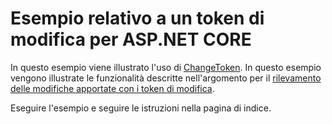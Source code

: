 # <a name="aspnet-core-change-token-sample"></a>Esempio relativo a un token di modifica per ASP.NET CORE

In questo esempio viene illustrato l'uso di [ChangeToken](https://docs.microsoft.com/dotnet/api/microsoft.extensions.primitives.changetoken). In questo esempio vengono illustrate le funzionalità descritte nell'argomento per il [rilevamento delle modifiche apportate con i token di modifica](https://docs.microsoft.com/aspnet/core/fundamentals/primitives/change-tokens).

Eseguire l'esempio e seguire le istruzioni nella pagina di indice.
